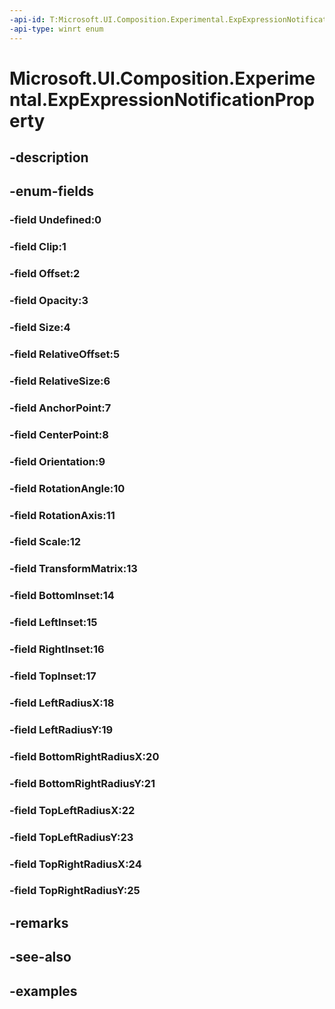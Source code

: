 ```yaml
---
-api-id: T:Microsoft.UI.Composition.Experimental.ExpExpressionNotificationProperty
-api-type: winrt enum
---
```


# Microsoft.UI.Composition.Experimental.ExpExpressionNotificationProperty

<!--
public enum ExpExpressionNotificationProperty
-->


## -description

## -enum-fields

### -field Undefined:0

### -field Clip:1

### -field Offset:2

### -field Opacity:3

### -field Size:4

### -field RelativeOffset:5

### -field RelativeSize:6

### -field AnchorPoint:7

### -field CenterPoint:8

### -field Orientation:9

### -field RotationAngle:10

### -field RotationAxis:11

### -field Scale:12

### -field TransformMatrix:13

### -field BottomInset:14

### -field LeftInset:15

### -field RightInset:16

### -field TopInset:17

### -field LeftRadiusX:18

### -field LeftRadiusY:19

### -field BottomRightRadiusX:20

### -field BottomRightRadiusY:21

### -field TopLeftRadiusX:22

### -field TopLeftRadiusY:23

### -field TopRightRadiusX:24

### -field TopRightRadiusY:25

## -remarks

## -see-also

## -examples



